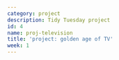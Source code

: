 ```yaml
---
category: project
description: Tidy Tuesday project
id: 4
name: proj-television
title: 'project: golden age of TV'
week: 1
---
```

